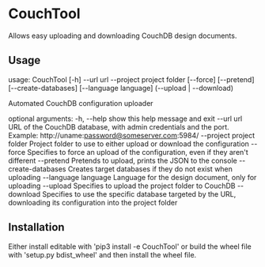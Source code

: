 # CouchTool

Allows easy uploading and downloading CouchDB design documents.

## Usage

usage: CouchTool [-h] --url url --project project folder [--force] [--pretend]
                 [--create-databases] [--language language]
                 (--upload | --download)

Automated CouchDB configuration uploader

optional arguments:
  -h, --help            show this help message and exit
  --url url             URL of the CouchDB database, with admin credentials
                        and the port. Example:
                        http://uname:password@someserver.com:5984/
  --project project folder
                        Project folder to use to either upload or download the
                        configuration
  --force               Specifies to force an upload of the configuration,
                        even if they aren't different
  --pretend             Pretends to upload, prints the JSON to the console
  --create-databases    Creates target databases if they do not exist when
                        uploading
  --language language   Language for the design document, only for uploading
  --upload              Specifies to upload the project folder to CouchDB
  --download            Specifies to use the specific database targeted by the
                        URL, downloading its configuration into the project
                        folder

## Installation

Either install editable with 'pip3 install -e CouchTool' or build the wheel file with 'setup.py bdist_wheel' and then install the wheel file.